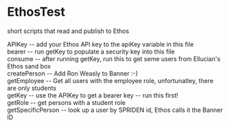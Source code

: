 # EthosTest
short scripts that read and publish to Ethos

APIKey -- add your Ethos API key to the apiKey variable in this file<br>
bearer -- run getKey to populate a security key into this file<br>
consume -- after running getKey, run this to get seme users from Ellucian's Ethos sand box<br>
createPerson -- Add Ron Weasly to Banner :-)<br>
getEmployee -- Get all users with the employee role, unfortunatley, there are only students<br>
getKey -- use the APIKey to get a bearer key -- run this first!<br>
getRole -- get persons with a student role<br>
getSpecificPerson -- look up a user by SPRIDEN id, Ethos calls it the Banner ID<br>

